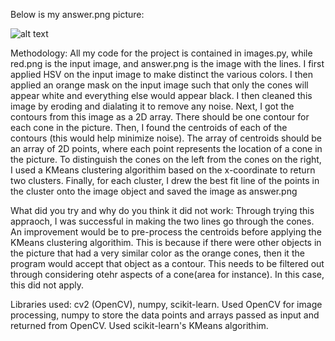 Below is my answer.png picture: 

![alt text](answer.png "Result")

Methodology: All my code for the project is contained in images.py, while red.png is the input image, and answer.png is the image with the lines. I first applied HSV on the input image to make distinct the various colors. I then applied an orange mask on the input image such that only the cones will appear white and everything else would appear black. I then cleaned this image by eroding and dialating it to remove any noise. Next, I got the contours from this image as a 2D array. There should be one contour for each cone in the picture. Then, I found the centroids of each of the contours  (this would help minimize noise). The array of centroids should be an array of 2D points, where each point represents the location of a cone in the picture. To distinguish the cones on the left from the cones on the right, I used a KMeans clustering algorithim based on the x-coordinate to return two clusters. Finally, for each cluster, I drew the best fit line of the points in the cluster onto the image object and saved the image as answer.png

What did you try and why do you think it did not work: Through trying this appraoch, I was successful in making the two lines go through the cones. An improvement would be to pre-process the centroids before applying the KMeans clustering algorithim. This is because if there were other objects in the picture that had a very similar color as the orange cones, then it the program would accept that object as a contour. This needs to be filtered out through considering otehr aspects of a cone(area for instance). In this case, this did not apply. 

Libraries used: cv2 (OpenCV), numpy, scikit-learn. Used OpenCV for image processing, numpy to store the data points and arrays passed as input and returned from OpenCV. Used scikit-learn's KMeans algorithim.
